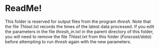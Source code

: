 ReadMe!
=======

This folder is reserved for output files from the program *thresh*.  Note that the file *Thlast.txt* records the times of the latest data processed.  If you edit the parameters in the file *thresh\_in.txt* in the parent directory of this folder, you will need to remove the file *Thlast.txt* from this folder (*Forecast/data*) before attempting to run *thresh* again with the new parameters.
